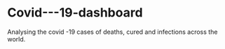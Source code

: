# Covid---19-dashboard
Analysing the covid -19 cases of deaths, cured and infections across the world.
